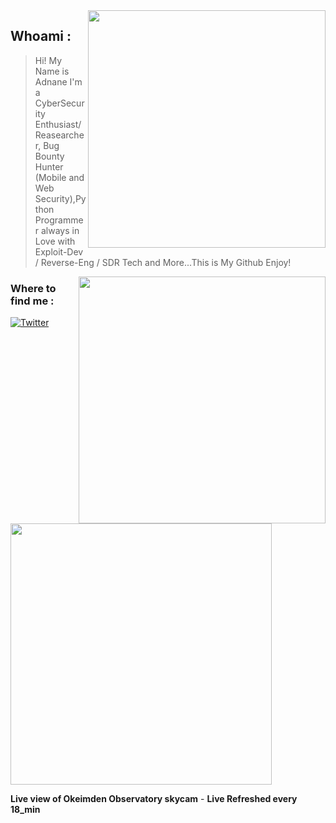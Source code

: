 <img align='right' src="https://github-readme-stats.vercel.app/api?username=adnane-x-tebbaa&show_icons=true&theme=dark" width="380">

## Whoami : 
> Hi! My Name is Adnane I'm a CyberSecurity Enthusiast/Reasearcher, Bug Bounty Hunter 
> (Mobile and Web Security),Python Programmer always in Love with Exploit-Dev / Reverse-Eng / SDR Tech and More...This is My Github Enjoy!
<img align='right' src="https://github-readme-stats.vercel.app/api/top-langs/?username=adnane-x-tebbaa" width="395">
<h3>Where to find me : </h3>
<p> <a href="https://twitter.com/TebbaaX" target="_blank"><img alt="Twitter" src="https://img.shields.io/badge/twitter-%231DA1F2.svg?&style=for-the-badge&logo=twitter&logoColor=white" /></a> 
</p>
<img src="http://www.astroclaudine.fr/oukaimeden/Data/ImageLastFTP_AllSKY.jpg" width="418px">

**Live view of Okeimden Observatory skycam** - **Live Refreshed every 18_min**
